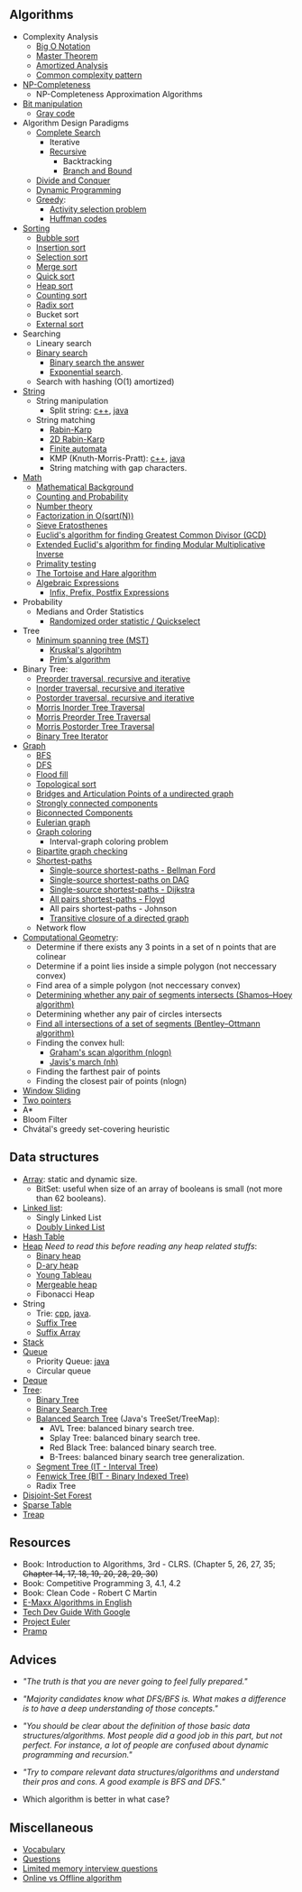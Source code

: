 ## Algorithms
  - Complexity Analysis
    - [Big O Notation](algorithms-and-data-structures/big-o-notation.md)
    - [Master Theorem](algorithms-and-data-structures/master-theorem.md)
    - [Amortized Analysis](algorithms-and-data-structures/amortized-analysis.md)
    - [Common complexity pattern](/algorithms-and-data-structures/common-complexity-pattern.md)
  - [NP-Completeness](algorithms-and-data-structures/np-completeness.md)
    - NP-Completeness Approximation Algorithms
  - [Bit manipulation](algorithms-and-data-structures/algorithms/bit-manipulation.md)
    - [Gray code](algorithms-and-data-structures/algorithms/gray-code.md)
  - Algorithm Design Paradigms
    - [Complete Search](algorithms-and-data-structures/algorithms/complete-search.md)
      - Iterative
      - [Recursive](/algorithms-and-data-structures/algorithms/recursion.md)
        - Backtracking
        - [Branch and Bound](/algorithms-and-data-structures/algorithms/branch-and-bound.md)
    - [Divide and Conquer](/algorithms-and-data-structures/algorithms/divide-and-conquer.md)
    - [Dynamic Programming](algorithms-and-data-structures/algorithms/dynamic-programming.md)
    - [Greedy](algorithms-and-data-structures/algorithms/greedy.md):
      - [Activity selection problem](algorithms-and-data-structures/algorithms/activity-selection.cpp)
      - [Huffman codes](algorithms-and-data-structures/algorithms/huffman-codes.cpp)
  - [Sorting](algorithms-and-data-structures/algorithms/sorting.md)
    - [Bubble sort](algorithms-and-data-structures/algorithms/bubble-sort.cpp)
    - [Insertion sort](algorithms-and-data-structures/algorithms/insertion-sort.cpp)
    - [Selection sort](algorithms-and-data-structures/algorithms/selection-sort.cpp)
    - [Merge sort](algorithms-and-data-structures/algorithms/merge-sort.cpp)
    - [Quick sort](algorithms-and-data-structures/algorithms/quick-sort.cpp)
    - [Heap sort](algorithms-and-data-structures/algorithms/heap-sort.cpp)
    - [Counting sort](algorithms-and-data-structures/algorithms/counting-sort.cpp)
    - [Radix sort](algorithms-and-data-structures/algorithms/radix-sort.cpp)
    - Bucket sort
    - [External sort](https://en.wikipedia.org/wiki/External_sorting)
  - Searching
    - Lineary search
    - [Binary search](algorithms-and-data-structures/binary-search.md)
      - [Binary search the answer](algorithms-and-data-structures/binary-search-the-answer.md)
      - [Exponential search](https://en.wikipedia.org/wiki/Exponential_search).
    - Search with hashing (O(1) amortized)
  - [String](algorithms-and-data-structures/algorithms/string.md)
    - String manipulation
      - Split string: [c++](algorithms-and-data-structures/handy-algorithms/split-string.cpp), [java](algorithms-and-data-structures/handy-algorithms/split-string.java)
    - String matching
      - [Rabin-Karp](algorithms-and-data-structures/algorithms/rabin-karp.md)
      - [2D Rabin-Karp](algorithms-and-data-structures/algorithms/2d-rabin-karp.cpp)
      - [Finite automata](algorithms-and-data-structures/algorithms/finite-automata.cpp)
      - KMP (Knuth-Morris-Pratt): [c++](algorithms-and-data-structures/algorithms/kmp.cpp), [java](algorithms-and-data-structures/algorithms/kmp.java)
      - String matching with gap characters.
  - [Math](algorithms-and-data-structures/math.md)
    - [Mathematical Background](algorithms-and-data-structures/mathematical-background.md)
    - [Counting and Probability](algorithms-and-data-structures/counting-and-probability.md)
    - [Number theory](algorithms-and-data-structures/algorithms/number-theory.md)
    - [Factorization in O(sqrt(N))](https://github.com/indy256/codelibrary/blob/master/cpp/numbertheory/factorization.cpp)
    - [Sieve Eratosthenes](algorithms-and-data-structures/algorithms/sieve-eratosthenes.cpp)
    - [Euclid's algorithm for finding Greatest Common Divisor (GCD)](algorithms-and-data-structures/algorithms/euclid-gcd.cpp)
    - [Extended Euclid's algorithm for finding Modular Multiplicative Inverse](algorithms-and-data-structures/algorithms/euclid-mmi.cpp)
    - [Primality testing](algorithms-and-data-structures/algorithms/primality-testing.cpp)
    - [The Tortoise and Hare algorithm](https://nhannguyen95.github.io/the-tortoise-and-hare-algorithm/)
    - [Algebraic Expressions](algorithms-and-data-structures/algorithms/algebraic-expressions.md)
      - [Infix, Prefix, Postfix Expressions](https://runestone.academy/ns/books/published/pythonds/BasicDS/InfixPrefixandPostfixExpressions.html)
  - Probability
    - Medians and Order Statistics
      - [Randomized order statistic / Quickselect](algorithms-and-data-structures/algorithms/randomized-order-statistic.cpp)
  - Tree
    - [Minimum spanning tree (MST)](algorithms-and-data-structures/algorithms/mst.md)
      - [Kruskal's algorihtm](algorithms-and-data-structures/algorithms/mst-kruskal.cpp)
      - [Prim's algorithm](algorithms-and-data-structures/algorithms/mst-prim.cpp)
  - Binary Tree:
    - [Preorder traversal, recursive and iterative](https://nhannguyen95.github.io/preorder-traversal-binary-tree/)
    - [Inorder traversal, recursive and iterative](https://nhannguyen95.github.io/inorder-traversal-binary-tree/)
    - [Postorder traversal, recursive and iterative](https://nhannguyen95.github.io/postorder-traversal-binary-tree/)
    - [Morris Inorder Tree Traversal](https://nhannguyen95.github.io/morris-inorder-tree-traversal/)
    - [Morris Preorder Tree Traversal](https://leetcode.com/submissions/detail/226117766/)
    - [Morris Postorder Tree Traversal](http://www.cnblogs.com/AnnieKim/archive/2013/06/15/MorrisTraversal.html)
    - [Binary Tree Iterator](https://nhannguyen95.github.io/bt-iterator/)
  - [Graph](algorithms-and-data-structures/algorithms/graph.md)
    - [BFS](algorithms-and-data-structures/algorithms/bfs.md)
    - [DFS](algorithms-and-data-structures/algorithms/dfs.cpp)
    - [Flood fill](https://docs.google.com/document/d/1IPRsAb1OnCercO2_O2A-Z2m0eI5I7yykQD2urKdrNIc/edit)
    - [Topological sort](algorithms-and-data-structures/algorithms/topo-sort.cpp)
    - [Bridges and Articulation Points of a undirected graph](algorithms-and-data-structures/algorithms/bridges-articulation-points.md)
    - [Strongly connected components](algorithms-and-data-structures/algorithms/strongly-connected-components.md)
    - [Biconnected Components](algorithms-and-data-structures/algorithms/biconnected-components.cpp)
    - [Eulerian graph](algorithms-and-data-structures/algorithms/eulerian-graph.md)
    - [Graph coloring](algorithms-and-data-structures/algorithms/graph-coloring.cpp)
      - Interval-graph coloring problem
    - [Bipartite graph checking](algorithms-and-data-structures/algorithms/bipartite-checking.cpp)
    - [Shortest-paths](algorithms-and-data-structures/algorithms/shortest-paths.md)
      - [Single-source shortest-paths - Bellman Ford](algorithms-and-data-structures/algorithms/bellman-ford.cpp)
      - [Single-source shortest-paths on DAG](algorithms-and-data-structures/algorithms/sssp-dag.cpp)
      - [Single-source shortest-paths - Dijkstra](algorithms-and-data-structures/algorithms/dijkstra.cpp)
      - [All pairs shortest-paths - Floyd](algorithms-and-data-structures/algorithms/floyd.cpp)
      - All pairs shortest-paths - Johnson
      - [Transitive closure of a directed graph](algorithms-and-data-structures/algorithms/transitive-closure.md)
    - Network flow
  - [Computational Geometry](algorithms-and-data-structures/algorithms/computational-geometry.cpp):
    - Determine if there exists any 3 points in a set of n points that are colinear
    - Determine if a point lies inside a simple polygon (not neccessary convex)
    - Find area of a simple polygon (not neccessary convex)
    - [Determining whether any pair of segments intersects (Shamos–Hoey algorithm)](algorithms-and-data-structures/algorithms/pair-of-line-intersects.cpp)
    - Determining whether any pair of circles intersects
    - [Find all intersections of a set of segments (Bentley–Ottmann algorithm)](https://en.wikipedia.org/wiki/Bentley%E2%80%93Ottmann_algorithm)
    - Finding the convex hull:
      - [Graham's scan algorithm (nlogn)](algorithms-and-data-structures/algorithms/graham-scan.cpp)
      - [Javis's march (nh)](algorithms-and-data-structures/algorithms/jarvis-march.cpp)
    - Finding the farthest pair of points
    - Finding the closest pair of points (nlogn)
  - [Window Sliding](algorithms-and-data-structures/algorithms/window-sliding.md)
  - [Two pointers](algorithms-and-data-structures/algorithms/two-pointers.md)
  - A*
  - Bloom Filter
  - Chvátal's greedy set-covering heuristic

## Data structures
  - [Array](algorithms-and-data-structures/data-structures/array.md): static and dynamic size.
    - BitSet: useful when size of an array of booleans is small (not more than 62 booleans).
  - [Linked list](algorithms-and-data-structures/data-structures/linked-list.md):
    - Singly Linked List
    - [Doubly Linked List](algorithms-and-data-structures/data-structures/doubly-linked-list.cpp)
  - [Hash Table](algorithms-and-data-structures/data-structures/hash-table.md)
  - [Heap](algorithms-and-data-structures/data-structures/heap.md) _Need to read this before reading any heap related stuffs_:
    - [Binary heap](algorithms-and-data-structures/data-structures/binary-heap.cpp)
    - [D-ary heap](algorithms-and-data-structures/data-structures/d-ary-heap.cpp)
    - [Young Tableau](algorithms-and-data-structures/data-structures/young-tableau.cpp)
    - [Mergeable heap](https://sites.google.com/site/indy256/algo/mergeable_heap)
    - Fibonacci Heap
  - String
    - Trie: [cpp](algorithms-and-data-structures/data-structures/trie.cpp), [java](algorithms-and-data-structures/data-structures/trie.java).
    - [Suffix Tree](algorithms-and-data-structures/data-structures/suffix-tree.md)
    - [Suffix Array](algorithms-and-data-structures/data-structures/suffix-array.cpp)
  - [Stack](algorithms-and-data-structures/data-structures/stack.md)
  - [Queue](algorithms-and-data-structures/data-structures/queue.md)
    - Priority Queue: [java](algorithms-and-data-structures/data-structures/priority-queue.java)
    - Circular queue
  - [Deque](algorithms-and-data-structures/data-structures/deque-array.cpp)
  - [Tree](algorithms-and-data-structures/data-structures/tree.md):
    - [Binary Tree](algorithms-and-data-structures/data-structures/binary-tree.md)
    - [Binary Search Tree](algorithms-and-data-structures/data-structures/binary-search-tree.md)
    - [Balanced Search Tree](algorithms-and-data-structures/data-structures/balanced-search-tree.md) (Java's TreeSet/TreeMap):
      - AVL Tree: balanced binary search tree.
      - Splay Tree: balanced binary search tree.
      - Red Black Tree: balanced binary search tree.
      - B-Trees: balanced binary search tree generalization.
    - [Segment Tree (IT - Interval Tree)](algorithms-and-data-structures/data-structures/segment-tree.cpp)
    - [Fenwick Tree (BIT - Binary Indexed Tree)](algorithms-and-data-structures/data-structures/fenwick-tree.md)
    - Radix Tree
  - [Disjoint-Set Forest](algorithms-and-data-structures/data-structures/disjoint-set-forest.md)
  - [Sparse Table](algorithms-and-data-structures/data-structures/sparse-table.md)
  - [Treap](https://cp-algorithms.com/data_structures/treap.html) 

## Resources

- Book: Introduction to Algorithms, 3rd - CLRS. (Chapter 5, 26, 27, 35; ~~Chapter 14, 17, 18, 19, 20, 28, 29, 30~~)
- Book: Competitive Programming 3, 4.1, 4.2
- Book: Clean Code - Robert C Martin
- [E-Maxx Algorithms in English](https://cp-algorithms.com/)  
- [Tech Dev Guide With Google](https://techdevguide.withgoogle.com/)
- [Project Euler](https://projecteuler.net/)
- [Pramp](https://www.pramp.com/)

## Advices

- _"The truth is that you are never going to feel fully prepared."_
- _"Majority candidates know what DFS/BFS is. What makes a difference is to have a deep understanding of those concepts."_
- _"You should be clear about the definition of those basic data structures/algorithms. Most people did a good job in this part, but not perfect. For instance, a lot of people are confused about dynamic programming and recursion."_
- _"Try to compare relevant data structures/algorithms and understand their pros and cons. A good example is BFS and DFS."_

- Which algorithm is better in what case?

## Miscellaneous

- [Vocabulary](miscellaneous/vocabulary.md)
- [Questions](miscellaneous/questions.md)
- [Limited memory interview questions](miscellaneous/limited-memory.md)
- [Online vs Offline algorithm](https://en.wikipedia.org/wiki/Online_algorithm)
